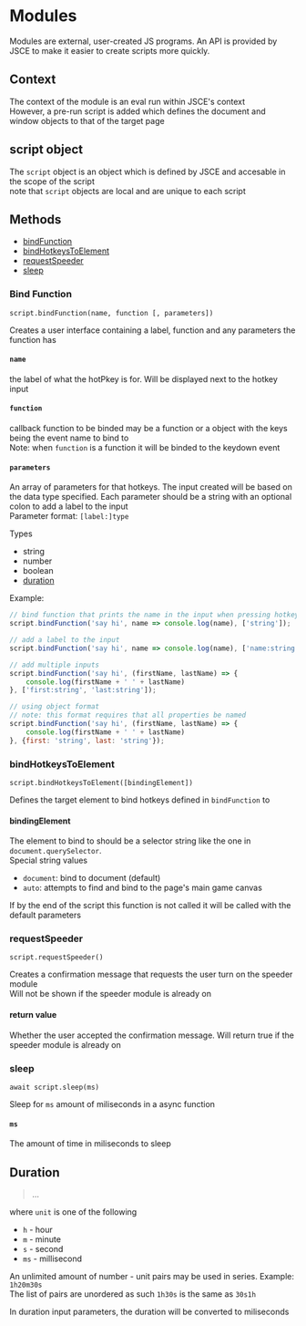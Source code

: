 # Modules 

Modules are external, user-created JS programs. An API is provided by JSCE to make it easier to create scripts more quickly.

## Context 

The context of the module is an eval run within JSCE's context  
However, a pre-run script is added which defines the document and window objects to that of the target page

## script object

The `script` object is an object which is defined by JSCE and accesable in the scope of the script  
note that `script` objects are local and are unique to each script 

## Methods 

- [bindFunction](#bind-function)
- [bindHotkeysToElement](#bindhotkeystoelement)
- [requestSpeeder](#requestspeeder)
- [sleep](#sleep)

### Bind Function

```
script.bindFunction(name, function [, parameters])
```

Creates a user interface containing a label, function and any parameters the function has

#### `name`

the label of what the hotPkey is for. Will be displayed next to the hotkey input

#### `function`

callback function to be binded may be a function or a object with the keys being the event name to bind to  
Note: when `function` is a function it will be binded to the keydown event 

#### `parameters`
An array of parameters for that hotkeys. The input created will be based on the data type specified. Each parameter should be a string with an optional colon to add a label to the input  
Parameter format: `[label:]type`

Types 

- string
- number
- boolean
- [duration](#duration)

Example:  
```js
// bind function that prints the name in the input when pressing hotkey 
script.bindFunction('say hi', name => console.log(name), ['string']);

// add a label to the input
script.bindFunction('say hi', name => console.log(name), ['name:string']);

// add multiple inputs
script.bindFunction('say hi', (firstName, lastName) => {
    console.log(firstName + ' ' + lastName)
}, ['first:string', 'last:string']);

// using object format
// note: this format requires that all properties be named
script.bindFunction('say hi', (firstName, lastName) => {
    console.log(firstName + ' ' + lastName)
}, {first: 'string', last: 'string'});
```

### bindHotkeysToElement

```
script.bindHotkeysToElement([bindingElement])
```

Defines the target element to bind hotkeys defined in `bindFunction` to 

#### bindingElement 
The element to bind to should be a selector string like the one in `document.querySelector`.  
Special string values

- `document`: bind to document (default)
- `auto`: attempts to find and bind to the page's main game canvas

If by the end of the script this function is not called it will be called with the default parameters

### requestSpeeder

```
script.requestSpeeder()
```

Creates a confirmation message that requests the user turn on the speeder module  
Will not be shown if the speeder module is already on

#### return value 
Whether the user accepted the confirmation message. Will return true if the speeder module is already on
  

### sleep 

```
await script.sleep(ms)
```

Sleep for `ms` amount of miliseconds in a async function 

#### `ms` 

The amount of time in miliseconds to sleep

## Duration

> <number><unit>...

where `unit` is one of the following

- `h` - hour
- `m` - minute
- `s` - second
- `ms` - millisecond

An unlimited amount of number - unit pairs may be used in series. Example: `1h20m30s`  
The list of pairs are unordered as such `1h30s` is the same as `30s1h`

In duration input parameters, the duration will be converted to miliseconds
